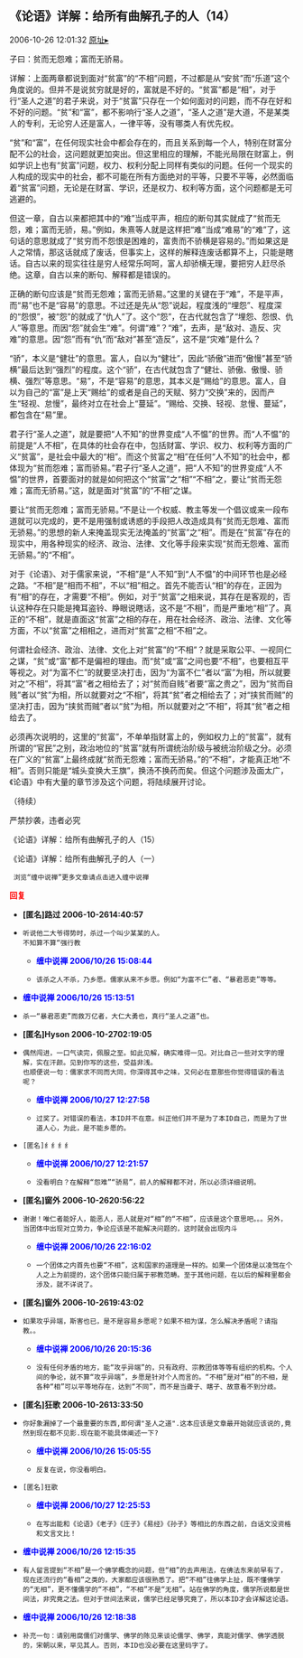 ## 《论语》详解：给所有曲解孔子的人（14）
2006-10-26 12:01:32
[原址▸](http://www.fxgan.com/chan_time/2006_07_12/359.htm)



 



 


 子曰：贫而无怨难；富而无骄易。


 


 详解：上面两章都说到面对“贫富”的“不相”问题，不过都是从“安贫”而“乐道”这个角度说的。但并不是说贫穷就是好的，富就是不好的。“贫富”都是“相”，对于行“圣人之道”的君子来说，对于“贫富”只存在一个如何面对的问题，而不存在好和不好的问题。“贫”和“富”，都不影响行“圣人之道”，“圣人之道”是大道，不是某类人的专利，无论穷人还是富人，一律平等，没有哪类人有优先权。


 


  “贫”和“富”，在任何现实社会中都会存在的，而且关系到每一个人，特别在财富分配不公的社会，这问题就更加突出。但这里相应的理解，不能光局限在财富上，例如学识上也有“贫富”问题，权力、权利分配上同样有类似的问题。任何一个现实的人构成的现实中的社会，都不可能在所有方面绝对的平等，只要不平等，必然面临着“贫富”问题，无论是在财富、学识，还是权力、权利等方面，这个问题都是无可逃避的。


 


  但这一章，自古以来都把其中的“难”当成平声，相应的断句其实就成了“贫而无怨，难；富而无骄，易。”例如，朱熹等人就是这样把“难”当成“难易”的“难”了，这句话的意思就成了“贫穷而不怨恨是困难的，富贵而不骄横是容易的。”而如果这是人之常情，那这话就成了废话，但事实上，这样的解释连废话都算不上，只能是瞎话。自古以来的现实往往是穷人经常乐呵呵，富人却骄横无理，要把穷人赶尽杀绝。这章，自古以来的断句、解释都是错误的。


 


  正确的断句应该是“贫而无怨难；富而无骄易。”这里的关键在于“难”，不是平声，而“易”也不是“容易”的意思。不过还是先从“怨”说起，程度浅的“埋怨”、程度深的“怨恨”，被“怨”的就成了“仇人”了。这个“怨”，在古代就包含了“埋怨、怨恨、仇人”等意思。而因“怨”就会生“难”。何谓“难”？“难”，去声，是“敌对、造反、灾难”的意思。因“怨”而有“仇”而“敌对”甚至“造反”，这不是“灾难”是什么？


 


  “骄”，本义是“健壮”的意思。富人，自以为“健壮”，因此“骄傲”进而“傲慢”甚至“骄横”最后达到“强烈”的程度。这个“骄”，在古代就包含了“健壮、骄傲、傲慢、骄横、强烈”等意思。“易”，不是“容易”的意思，其本义是“赐给”的意思。富人，自以为自己的“富”是上天“赐给”的或者是自己的天赋、努力“交换”来的，因而产生“轻视、怠慢”，最终对立在社会上“蔓延”。“赐给、交换、轻视、怠慢、蔓延”，都包含在“易”里。


 


  君子行“圣人之道”，就是要把“人不知”的世界变成“人不愠”的世界。而“人不愠”的前提是“人不相”，在具体的社会存在中，包括财富、学识、权力、权利等方面的广义“贫富”，是社会中最大的“相”。而这个贫富之“相”在任何“人不知”的社会中，都体现为“贫而怨难；富而骄易。”君子行“圣人之道”，把“人不知”的世界变成“人不愠”的世界，首要面对的就是如何把这个“贫富”之“相”“不相”之，要让“贫而无怨难；富而无骄易。”这，就是面对“贫富”的“不相”之谋。


 


  要让“贫而无怨难；富而无骄易。”不是让一个权威、教主等发一个倡议或来一段布道就可以完成的，更不是用强制或诱惑的手段把人改造成具有“贫而无怨难、富而无骄易。”的思想的新人来掩盖现实无法掩盖的“贫富”之“相”。而是在“贫富”存在的现实中，用各种现实的经济、政治、法律、文化等手段来实现“贫而无怨难、富而无骄易。”的“不相”。


 


  对于《论语》、对于儒家来说，“不相”是“人不知”到“人不愠”的中间环节也是必经之路。“不相”是“相而不相”，不以“相”相之。首先不能否认“相”的存在，正因为有“相”的存在，才需要“不相”。例如，对于“贫富”之相来说，其存在是客观的，否认这种存在只能是掩耳盗铃、睁眼说瞎话，这不是“不相”，而是严重地“相”了。真正的“不相”，就是直面这“贫富”之相的存在，用在社会经济、政治、法律、文化等方面，不以“贫富”之相相之，进而对“贫富”之相“不相”之。


 


  何谓社会经济、政治、法律、文化上对“贫富”的“不相”？就是采取公平、一视同仁之谋，“贫”或“富”都不是偏袒的理由。而“贫”或“富”之间也要“不相”，也要相互平等视之。对“为富不仁”的就要坚决打击，因为“为富不仁”者以“富”为相，所以就要对之“不相”，将其“富”者之相给去了；对“贫而自贱”者要“富之贵之”，因为“贫而自贱”者以“贫”为相，所以就要对之“不相”，将其“贫”者之相给去了；对“挟贫而贼”的坚决打击，因为“挟贫而贼”者以“贫”为相，所以就要对之“不相”，将其“贫”者之相给去了。


 


  必须再次说明的，这里的“贫富”，不单单指财富上的，例如权力上的“贫富”，就有所谓的“官民”之别，政治地位的“贫富”就有所谓统治阶级与被统治阶级之分。必须在广义的“贫富”上最终成就“贫而无怨难；富而无骄易。”的“不相”，才能真正地“不相”。否则只能是“城头变换大王旗”，换汤不换药而矣。但这个问题涉及面太广，《论语》中有大量的章节涉及这个问题，将陆续展开讨论。


 


 
  
   （待续）
  
  
   
  
  
   严禁抄袭，违者必究
  
  
   
    
   
  
  
   
  
  
   《论语》详解：给所有曲解孔子的人（15）
  
  
   
  
  
   《论语》详解：给所有曲解孔子的人（一）
  
  
   
    
   
   
    
     浏览“缠中说禅”更多文章请点击进入缠中说禅
    
   
  
 





<font color='red'>**回复**</font>


- **[匿名]路过 2006-10-2614:40:57**
- ```
  听说他二大爷得势时，杀过一个叫少某某的人。
  不知算不算“强行教
  ```
   - **<font color='blue'>缠中说禅 2006/10/26 15:08:44</font>**
   - ```
     该杀之人不杀，乃乡愿。儒家从来不乡愿。例如“为富不仁”者、“暴君恶吏”等等。
     ```
- **<font color='blue'>缠中说禅 2006/10/26 15:13:51</font>**
- ```
  杀一“暴君恶吏”而救万亿者，大仁大勇也，真行“圣人之道”也。
  ```
- **[匿名]Hyson 2006-10-2702:19:05**
- ```
  偶然闯进，一口气读完，佩服之至。如此见解，确实难得一见。对比自己一些对文字的理解，实在汗颜。见到你写的这些，受益非浅。
  也顺便说一句：儒家求不同而大同，你深得其中之味，又何必在意那些你觉得错误的看法呢？
  ```
   - **<font color='blue'>缠中说禅 2006/10/27 12:27:58</font>**
   - ```
     过奖了。对错误的看法，本ID并不在意。纠正他们并不是为了本ID自己，而是为了世道人心，为此，是不能乡愿的。
     ```
- ```
  [匿名]纟纟纟纟
  ```
   - **<font color='blue'>缠中说禅 2006/10/27 12:21:57</font>**
   - ```
     没看明白？在解释“怨难”“骄易”，前人的解释都不对，所以必须详细说明。
     ```
- **[匿名]窗外 2006-10-2620:56:22**
- ```
  谢谢！唯仁者能好人，能恶人，恶人就是对“相”的“不相”，应该是这个意思吧。。。另外，当团体中出现对立势力，争论应该是不能解决问题的，这时就会出现内斗
  ```
   - **<font color='blue'>缠中说禅 2006/10/26 22:16:02</font>**
   - ```
     一个团体之内首先也要“不相”，这和国家的道理是一样的。如果一个团体是以凌驾在个人之上为前提的，这个团体只能归属于邪教范畴。至于其他问题，在以后的解释里都会涉及，就不详说了。
     ```
- **[匿名]窗外 2006-10-2619:43:02**
- ```
  如果攻乎异端，斯害也已，是不是容易乡愿呢？如果不相为谋，怎么解决矛盾呢？请指教。。
  ```
   - **<font color='blue'>缠中说禅 2006/10/26 20:15:36</font>**
   - ```
     没有任何矛盾的地方，能“攻乎异端”的，只有政府、宗教团体等等有组织的机构。个人间的争论，就不算“攻乎异端”，乡愿是针对个人而言的。“不相”是对“相”的不相，是各种“相”可以平等地存在，达到“不同”，而不是当聋子、瞎子、故意看不到分歧。
     ```
- **[匿名]狂歌 2006-10-2613:33:50**
- ```
  你好象漏掉了一个最重要的东西,即何谓"圣人之道".这本应该是文章最开始就应该说的,竟然到现在都不见影.现在能不能具体阐述一下?
  ```
   - **<font color='blue'>缠中说禅 2006/10/26 15:05:55</font>**
   - ```
     反复在说，你没看明白。
     ```
- ```
  [匿名]狂歌
  ```
   - **<font color='blue'>缠中说禅 2006/10/27 12:25:53</font>**
   - ```
     在写出能和《论语》《老子》《庄子》《易经》《孙子》等相比的东西之前，白话文没资格和文言文比！
     ```
- **<font color='blue'>缠中说禅 2006/10/26 12:15:35</font>**
- ```
  有人留言提到“不相”是一个佛学概念的问题，但“相”的去声用法，在佛法东来前早有了，现在还流行的“看相”之类的，大家都应该很熟悉了。把“不相”往佛学上扯，既不懂佛学的“无相”，更不懂儒学的“不相”，“不相”不是“无相”。站在佛学的角度，儒学所说都是世间法，非究竟之法。但对于世间法来说，儒学已经足够究竟了，所以本ID才会详解这论语。
  ```
- **<font color='blue'>缠中说禅 2006/10/26 12:18:38</font>**
- ```
  补充一句：请别用腐儒们对儒学、佛学的陈见来谈论儒学、佛学，真能对儒学、佛学透脱的，宋朝以来，罕见其人。否则，本ID也没必要在这里码字了。
  ```
